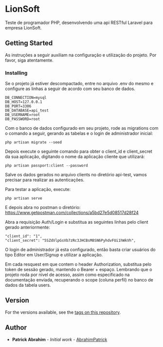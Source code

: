 # LionSoft

Teste de programador PHP, desenvolvendo uma api RESTful Laravel para empresa LionSoft.

## Getting Started

As instruções a seguir auxiliam na configuração e utilização do projeto. Por favor, siga atentamente. 

### Installing

Se o projeto já estiver descompactado, entre no arquivo .env do mesmo e configure as linhas a seguir de acordo com seu banco de dados.

```
DB_CONNECTION=mysql
DB_HOST=127.0.0.1
DB_PORT=3306
DB_DATABASE=api_test
DB_USERNAME=root
DB_PASSWORD=root
```

Com o banco de dados configurado em seu projeto, rode as migrations com o comando a seguir, gerando as tabelas e o login de administrador inicial:
```
php artisan migrate --seed
```

Depois execute o seguinte comando para obter o client_id e client_secret da sua aplicação, digitando o nome da aplicação cliente que utilizará:

```
php artisan passport:client --password
```

Salve os dados gerados no arquivo clients no diretório api-test, vamos precisar para realizar as autenticações.

Para testar a aplicação, execute:
```
php artisan serve
```
E depois abra no postman o diretório: https://www.getpostman.com/collections/a5bd27e5d08517d28f24

Abra a requisição Auth/Login e substitua as seguintes linhas pelo client gerado anteriormente:

```
"client_id": "1",
"client_secret": "5SZdVlpGsVb7zRc3JHCBsM8SN6PyhdvFUi1hWkVh",
```

O login de administrador já esta configurado, então basta criar usuários do tipo Editor em User/Signup e utilizar a aplicação.

Em cada resquest em que contem o header Authorization, substitua pelo token de sessão gerado, mantendo o Bearer + espaço. Lembrando que o projeto roda por nível de acesso, assim como especificado na documentação enviada, recuperando o scope (coluna perfil) no banco de dados da tabela users.

## Version

For the versions available, see the [tags on this repository](https://github.com/abrahimpatrick/lionsoft/tags). 

## Author

* **Patrick Abrahim** - *Initial work* - [AbrahimPatrick](https://github.com/abrahimpatrick)


